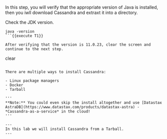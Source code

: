 In this step, you will verify that the appropriate version of Java is installed, then you iwll download Cassandra and extraxt it into a directory. 

Check the JDK version.
```
java -version
```{{execute T1}}

After verifying that the version is 11.0.23, clear the screen and continue to the next step.
```
clear
```{{execute T1}}

There are multiple ways to install Cassandra:

- Linux package managers
- Docker
- Tarball

'''
**Note:** You could even skip the install altogether and use [Datastax AstraDB](https://www.datastax.com/products/datastax-astra) - *Cassandra-as-a-service* in the cloud! 
'''

---
In this lab we will install Cassandra from a Tarball.
---